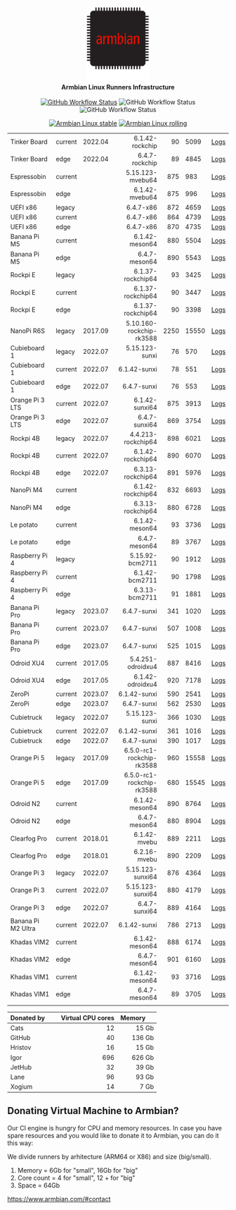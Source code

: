 <p align="center">
  <a href="#build-framework">
  <img src="https://raw.githubusercontent.com/armbian/build/master/.github/armbian-logo.png" alt="Armbian logo" width="144">
  </a><br>
  <strong>Armbian Linux Runners Infrastructure</strong><br>
<br>
<a href=https://github.com/armbian/build/actions/workflows/build-train.yml><img alt="GitHub Workflow Status" src="https://img.shields.io/github/actions/workflow/status/armbian/build/build-train.yml?logo=githubactions&label=Kernel%20compile&logoColor=white&style=for-the-badge&branch=master"></a>
<img alt="GitHub Workflow Status" src="https://img.shields.io/badge/dynamic/json?label=VIRTUAL%20CPU%20COUNT&query=CPU&cacheSeconds=10&style=for-the-badge&url=https%3A%2F%2Fgithub.com%2Farmbian%2Fscripts%2Freleases%2Fdownload%2Fstatus%2Frunners_capacity.json"> <img alt="GitHub Workflow Status" src="https://img.shields.io/badge/dynamic/json?label=MEMORY%20in%20MB&query=MEM&cacheSeconds=10&style=for-the-badge&url=https%3A%2F%2Fgithub.com%2Farmbian%2Fscripts%2Freleases%2Fdownload%2Fstatus%2Frunners_capacity.json">
</p>
<p align=center>
<a href=https://armbian.com/download><img alt="Armbian Linux stable" src="https://img.shields.io/badge/dynamic/json?label=Armbian%20Linux%20current&query=CURRENT&color=f71000&cacheSeconds=600&style=for-the-badge&url=https%3A%2F%2Fgithub.com%2Farmbian%2Fscripts%2Freleases%2Fdownload%2Fstatus%2Frunners_capacity.json"></a>
<a href=https://github.com/armbian/community><img alt="Armbian Linux rolling" src="https://img.shields.io/badge/dynamic/json?label=Armbian%20Linux%20edge&query=EDGE&color=34be5b&cacheSeconds=600&style=for-the-badge&url=https%3A%2F%2Fgithub.com%2Farmbian%2Fscripts%2Freleases%2Fdownload%2Fstatus%2Frunners_capacity.json"></a>
</p>

<!--START_SECTION:data-section-->
<table width="100%"><tr><tr><td align="left">Tinker Board</td><td align=left>current</td><td align=right>2022.04</td><td align=right>6.1.42-rockchip</td><td align=right>90</td><td aligh=right>5099</td><td align=right><a href="https://paste.armbian.com/ohoruquriy">Logs</a></td></tr><tr><td align="left">Tinker Board</td><td align=left>edge</td><td align=right>2022.04</td><td align=right>6.4.7-rockchip</td><td align=right>89</td><td aligh=right>4845</td><td align=right><a href="https://paste.armbian.com/rocifufaqa">Logs</a></td></tr><tr><td align="left">Espressobin</td><td align=left>current</td><td align=right></td><td align=right>5.15.123-mvebu64</td><td align=right>875</td><td aligh=right>983</td><td align=right><a href="https://paste.armbian.com/ekaqemapim">Logs</a></td></tr><tr><td align="left">Espressobin</td><td align=left>edge</td><td align=right></td><td align=right>6.1.42-mvebu64</td><td align=right>875</td><td aligh=right>996</td><td align=right><a href="https://paste.armbian.com/dayimovelu">Logs</a></td></tr><tr><td align="left">UEFI x86</td><td align=left>legacy</td><td align=right></td><td align=right>6.4.7-x86</td><td align=right>872</td><td aligh=right>4659</td><td align=right><a href="https://paste.armbian.com/ehudahuxip">Logs</a></td></tr><tr><td align="left">UEFI x86</td><td align=left>current</td><td align=right></td><td align=right>6.4.7-x86</td><td align=right>864</td><td aligh=right>4739</td><td align=right><a href="https://paste.armbian.com/micevikiwe">Logs</a></td></tr><tr><td align="left">UEFI x86</td><td align=left>edge</td><td align=right></td><td align=right>6.4.7-x86</td><td align=right>870</td><td aligh=right>4735</td><td align=right><a href="https://paste.armbian.com/sinelegepu">Logs</a></td></tr></tr><tr><tr><td align="left">Banana Pi M5</td><td align=left>current</td><td align=right></td><td align=right>6.1.42-meson64</td><td align=right>880</td><td aligh=right>5504</td><td align=right><a href="https://paste.armbian.com/okakedezev">Logs</a></td></tr><tr><td align="left">Banana Pi M5</td><td align=left>edge</td><td align=right></td><td align=right>6.4.7-meson64</td><td align=right>890</td><td aligh=right>5543</td><td align=right><a href="https://paste.armbian.com/ehahuyemup">Logs</a></td></tr><tr><td align="left">Rockpi E</td><td align=left>legacy</td><td align=right></td><td align=right>6.1.37-rockchip64</td><td align=right>93</td><td aligh=right>3425</td><td align=right><a href="https://paste.armbian.com/">Logs</a></td></tr><tr><td align="left">Rockpi E</td><td align=left>current</td><td align=right></td><td align=right>6.1.37-rockchip64</td><td align=right>90</td><td aligh=right>3447</td><td align=right><a href="https://paste.armbian.com/">Logs</a></td></tr><tr><td align="left">Rockpi E</td><td align=left>edge</td><td align=right></td><td align=right>6.1.37-rockchip64</td><td align=right>90</td><td aligh=right>3398</td><td align=right><a href="https://paste.armbian.com/">Logs</a></td></tr><tr><td align="left">NanoPi R6S</td><td align=left>legacy</td><td align=right>2017.09</td><td align=right>5.10.160-rockchip-rk3588</td><td align=right>2250</td><td aligh=right>15550</td><td align=right><a href="https://paste.armbian.com/esonohobab">Logs</a></td></tr><tr><td align="left">Cubieboard 1</td><td align=left>legacy</td><td align=right>2022.07</td><td align=right>5.15.123-sunxi</td><td align=right>76</td><td aligh=right>570</td><td align=right><a href="https://paste.armbian.com/quworudoqa">Logs</a></td></tr></tr><tr><tr><td align="left">Cubieboard 1</td><td align=left>current</td><td align=right>2022.07</td><td align=right>6.1.42-sunxi</td><td align=right>78</td><td aligh=right>551</td><td align=right><a href="https://paste.armbian.com/ewiyurayok">Logs</a></td></tr><tr><td align="left">Cubieboard 1</td><td align=left>edge</td><td align=right>2022.07</td><td align=right>6.4.7-sunxi</td><td align=right>76</td><td aligh=right>553</td><td align=right><a href="https://paste.armbian.com/otipidomeq">Logs</a></td></tr><tr><td align="left">Orange Pi 3 LTS</td><td align=left>current</td><td align=right>2022.07</td><td align=right>6.1.42-sunxi64</td><td align=right>875</td><td aligh=right>3913</td><td align=right><a href="https://paste.armbian.com/azisutalem">Logs</a></td></tr><tr><td align="left">Orange Pi 3 LTS</td><td align=left>edge</td><td align=right>2022.07</td><td align=right>6.4.7-sunxi64</td><td align=right>869</td><td aligh=right>3754</td><td align=right><a href="https://paste.armbian.com/jelotiluvo">Logs</a></td></tr><tr><td align="left">Rockpi 4B</td><td align=left>legacy</td><td align=right>2022.07</td><td align=right>4.4.213-rockchip64</td><td align=right>898</td><td aligh=right>6021</td><td align=right><a href="https://paste.armbian.com/opezefahiv">Logs</a></td></tr><tr><td align="left">Rockpi 4B</td><td align=left>current</td><td align=right>2022.07</td><td align=right>6.1.42-rockchip64</td><td align=right>890</td><td aligh=right>6070</td><td align=right><a href="https://paste.armbian.com/zijumalonu">Logs</a></td></tr><tr><td align="left">Rockpi 4B</td><td align=left>edge</td><td align=right>2022.07</td><td align=right>6.3.13-rockchip64</td><td align=right>891</td><td aligh=right>5976</td><td align=right><a href="https://paste.armbian.com/xabeqozepa">Logs</a></td></tr></tr><tr><tr><td align="left">NanoPi M4</td><td align=left>current</td><td align=right></td><td align=right>6.1.42-rockchip64</td><td align=right>832</td><td aligh=right>6693</td><td align=right><a href="https://paste.armbian.com/cerirenibe">Logs</a></td></tr><tr><td align="left">NanoPi M4</td><td align=left>edge</td><td align=right></td><td align=right>6.3.13-rockchip64</td><td align=right>880</td><td aligh=right>6728</td><td align=right><a href="https://paste.armbian.com/oxowovasiy">Logs</a></td></tr><tr><td align="left">Le potato</td><td align=left>current</td><td align=right></td><td align=right>6.1.42-meson64</td><td align=right>93</td><td aligh=right>3736</td><td align=right><a href="https://paste.armbian.com/uzokopecaf">Logs</a></td></tr><tr><td align="left">Le potato</td><td align=left>edge</td><td align=right></td><td align=right>6.4.7-meson64</td><td align=right>89</td><td aligh=right>3767</td><td align=right><a href="https://paste.armbian.com/bohehevozo">Logs</a></td></tr><tr><td align="left">Raspberry Pi 4</td><td align=left>legacy</td><td align=right></td><td align=right>5.15.92-bcm2711</td><td align=right>90</td><td aligh=right>1912</td><td align=right><a href="https://paste.armbian.com/pixamijixe">Logs</a></td></tr><tr><td align="left">Raspberry Pi 4</td><td align=left>current</td><td align=right></td><td align=right>6.1.42-bcm2711</td><td align=right>90</td><td aligh=right>1798</td><td align=right><a href="https://paste.armbian.com/fogibuvori">Logs</a></td></tr><tr><td align="left">Raspberry Pi 4</td><td align=left>edge</td><td align=right></td><td align=right>6.3.13-bcm2711</td><td align=right>91</td><td aligh=right>1881</td><td align=right><a href="https://paste.armbian.com/guyaneyane">Logs</a></td></tr></tr><tr><tr><td align="left">Banana Pi Pro</td><td align=left>legacy</td><td align=right>2023.07</td><td align=right>6.4.7-sunxi</td><td align=right>341</td><td aligh=right>1020</td><td align=right><a href="https://paste.armbian.com/omebecejiq">Logs</a></td></tr><tr><td align="left">Banana Pi Pro</td><td align=left>current</td><td align=right>2023.07</td><td align=right>6.4.7-sunxi</td><td align=right>507</td><td aligh=right>1008</td><td align=right><a href="https://paste.armbian.com/dinayijobu">Logs</a></td></tr><tr><td align="left">Banana Pi Pro</td><td align=left>edge</td><td align=right>2023.07</td><td align=right>6.4.7-sunxi</td><td align=right>525</td><td aligh=right>1015</td><td align=right><a href="https://paste.armbian.com/ejaqijemug">Logs</a></td></tr><tr><td align="left">Odroid XU4</td><td align=left>current</td><td align=right>2017.05</td><td align=right>5.4.251-odroidxu4</td><td align=right>887</td><td aligh=right>8416</td><td align=right><a href="https://paste.armbian.com/axocunuhoy">Logs</a></td></tr><tr><td align="left">Odroid XU4</td><td align=left>edge</td><td align=right>2017.05</td><td align=right>6.1.42-odroidxu4</td><td align=right>920</td><td aligh=right>7178</td><td align=right><a href="https://paste.armbian.com/bugokicete">Logs</a></td></tr><tr><td align="left">ZeroPi</td><td align=left>current</td><td align=right>2023.07</td><td align=right>6.1.42-sunxi</td><td align=right>590</td><td aligh=right>2541</td><td align=right><a href="https://paste.armbian.com/ocuyewupak">Logs</a></td></tr><tr><td align="left">ZeroPi</td><td align=left>edge</td><td align=right>2023.07</td><td align=right>6.4.7-sunxi</td><td align=right>562</td><td aligh=right>2530</td><td align=right><a href="https://paste.armbian.com/adeqatagap">Logs</a></td></tr></tr><tr><tr><td align="left">Cubietruck</td><td align=left>legacy</td><td align=right>2022.07</td><td align=right>5.15.123-sunxi</td><td align=right>366</td><td aligh=right>1030</td><td align=right><a href="https://paste.armbian.com/huguzimihu">Logs</a></td></tr><tr><td align="left">Cubietruck</td><td align=left>current</td><td align=right>2022.07</td><td align=right>6.1.42-sunxi</td><td align=right>361</td><td aligh=right>1016</td><td align=right><a href="https://paste.armbian.com/ulazezijec">Logs</a></td></tr><tr><td align="left">Cubietruck</td><td align=left>edge</td><td align=right>2022.07</td><td align=right>6.4.7-sunxi</td><td align=right>390</td><td aligh=right>1017</td><td align=right><a href="https://paste.armbian.com/jilanuhane">Logs</a></td></tr><tr><td align="left">Orange Pi 5</td><td align=left>legacy</td><td align=right>2017.09</td><td align=right>6.5.0-rc1-rockchip-rk3588</td><td align=right>960</td><td aligh=right>15558</td><td align=right><a href="https://paste.armbian.com/omuzugebun">Logs</a></td></tr><tr><td align="left">Orange Pi 5</td><td align=left>edge</td><td align=right>2017.09</td><td align=right>6.5.0-rc1-rockchip-rk3588</td><td align=right>680</td><td aligh=right>15545</td><td align=right><a href="https://paste.armbian.com/verehevayu">Logs</a></td></tr><tr><td align="left">Odroid N2</td><td align=left>current</td><td align=right></td><td align=right>6.1.42-meson64</td><td align=right>890</td><td aligh=right>8764</td><td align=right><a href="https://paste.armbian.com/ovofayaway">Logs</a></td></tr><tr><td align="left">Odroid N2</td><td align=left>edge</td><td align=right></td><td align=right>6.4.7-meson64</td><td align=right>880</td><td aligh=right>8904</td><td align=right><a href="https://paste.armbian.com/cijisihivi">Logs</a></td></tr></tr><tr><tr><td align="left">Clearfog Pro</td><td align=left>current</td><td align=right>2018.01</td><td align=right>6.1.42-mvebu</td><td align=right>889</td><td aligh=right>2211</td><td align=right><a href="https://paste.armbian.com/asaludilis">Logs</a></td></tr><tr><td align="left">Clearfog Pro</td><td align=left>edge</td><td align=right>2018.01</td><td align=right>6.2.16-mvebu</td><td align=right>890</td><td aligh=right>2209</td><td align=right><a href="https://paste.armbian.com/izuzorojer">Logs</a></td></tr><tr><td align="left">Orange Pi 3</td><td align=left>legacy</td><td align=right>2022.07</td><td align=right>5.15.123-sunxi64</td><td align=right>876</td><td aligh=right>4364</td><td align=right><a href="https://paste.armbian.com/fugabukaqa">Logs</a></td></tr><tr><td align="left">Orange Pi 3</td><td align=left>current</td><td align=right>2022.07</td><td align=right>5.15.123-sunxi64</td><td align=right>880</td><td aligh=right>4179</td><td align=right><a href="https://paste.armbian.com/bofuzipaba">Logs</a></td></tr><tr><td align="left">Orange Pi 3</td><td align=left>edge</td><td align=right>2022.07</td><td align=right>6.4.7-sunxi64</td><td align=right>889</td><td aligh=right>4164</td><td align=right><a href="https://paste.armbian.com/ejenecixol">Logs</a></td></tr><tr><td align="left">Banana Pi M2 Ultra</td><td align=left>current</td><td align=right>2022.07</td><td align=right>6.1.42-sunxi</td><td align=right>786</td><td aligh=right>2713</td><td align=right><a href="https://paste.armbian.com/umatatoweq">Logs</a></td></tr><tr><td align="left">Khadas VIM2</td><td align=left>current</td><td align=right></td><td align=right>6.1.42-meson64</td><td align=right>888</td><td aligh=right>6174</td><td align=right><a href="https://paste.armbian.com/udigufiqib">Logs</a></td></tr></tr><tr><tr><td align="left">Khadas VIM2</td><td align=left>edge</td><td align=right></td><td align=right>6.4.7-meson64</td><td align=right>901</td><td aligh=right>6160</td><td align=right><a href="https://paste.armbian.com/eqeveyakuh">Logs</a></td></tr><tr><td align="left">Khadas VIM1</td><td align=left>current</td><td align=right></td><td align=right>6.1.42-meson64</td><td align=right>93</td><td aligh=right>3716</td><td align=right><a href="https://paste.armbian.com/xaxihunuti">Logs</a></td></tr><tr><td align="left">Khadas VIM1</td><td align=left>edge</td><td align=right></td><td align=right>6.4.7-meson64</td><td align=right>89</td><td aligh=right>3705</td><td align=right><a href="https://paste.armbian.com/ehudegariw">Logs</a></td></tr><td></td><td></td><td></td><td></td></tr></table>
<!--END_SECTION:data-section-->

|Donated by &nbsp;&nbsp;&nbsp;&nbsp;&nbsp;| Virtual CPU cores |Memory&nbsp;&nbsp;&nbsp;&nbsp;&nbsp;|
|--|--:|--:|
|Cats|12|15 Gb|
|GitHub|40|136 Gb|
|Hristov|16|15 Gb|
|Igor|696|626 Gb|
|JetHub|32|39 Gb|
|Lane|96|93 Gb|
|Xogium|14|7 Gb|
## Donating Virtual Machine to Armbian?

Our CI engine is hungry for CPU and memory resources. In case you have spare resources and you would like to donate it to Armbian, you can do it this way:

We divide runners by arhitecture (ARM64 or X86) and size (big/small).

1. Memory = 6Gb for "small", 16Gb for "big"
3. Core count = 4 for "small", 12 + for "big"
4. Space = 64Gb

https://www.armbian.com/#contact
